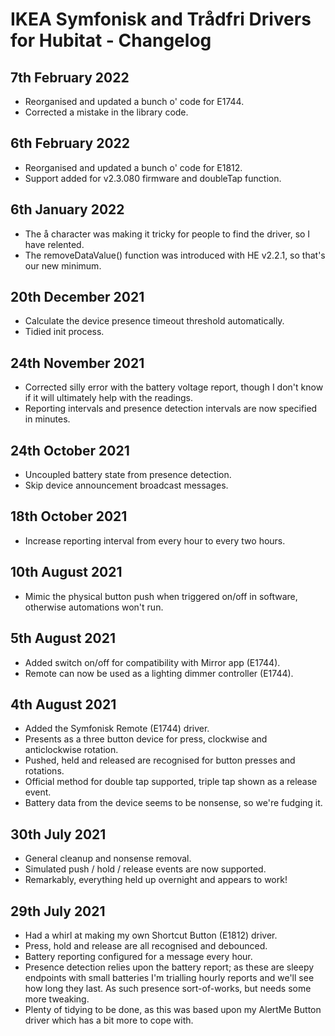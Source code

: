 # IKEA Symfonisk and Trådfri Drivers for Hubitat - Changelog

## 7th February 2022

- Reorganised and updated a bunch o' code for E1744.
- Corrected a mistake in the library code.

## 6th February 2022

- Reorganised and updated a bunch o' code for E1812.
- Support added for v2.3.080 firmware and doubleTap function.

## 6th January 2022

- The å character was making it tricky for people to find the driver, so I have relented.
- The removeDataValue() function was introduced with HE v2.2.1, so that's our new minimum.

## 20th December 2021

- Calculate the device presence timeout threshold automatically.
- Tidied init process.

## 24th November 2021

- Corrected silly error with the battery voltage report, though I don't know if it will ultimately help with the readings.
- Reporting intervals and presence detection intervals are now specified in minutes.

## 24th October 2021

- Uncoupled battery state from presence detection.
- Skip device announcement broadcast messages.

## 18th October 2021

- Increase reporting interval from every hour to every two hours.

## 10th August 2021

- Mimic the physical button push when triggered on/off in software, otherwise automations won't run.

## 5th August 2021

- Added switch on/off for compatibility with Mirror app (E1744).
- Remote can now be used as a lighting dimmer controller (E1744).

## 4th August 2021

- Added the Symfonisk Remote (E1744) driver.
- Presents as a three button device for press, clockwise and anticlockwise rotation.
- Pushed, held and released are recognised for button presses and rotations.
- Official method for double tap supported, triple tap shown as a release event.
- Battery data from the device seems to be nonsense, so we're fudging it.

## 30th July 2021

- General cleanup and nonsense removal.
- Simulated push / hold / release events are now supported.
- Remarkably, everything held up overnight and appears to work!

## 29th July 2021

- Had a whirl at making my own Shortcut Button (E1812) driver.
- Press, hold and release are all recognised and debounced.
- Battery reporting configured for a message every hour.
- Presence detection relies upon the battery report; as these are sleepy endpoints with small batteries I'm trialling hourly reports and we'll see how long they last. As such presence sort-of-works, but needs some more tweaking.
- Plenty of tidying to be done, as this was based upon my AlertMe Button driver which has a bit more to cope with.